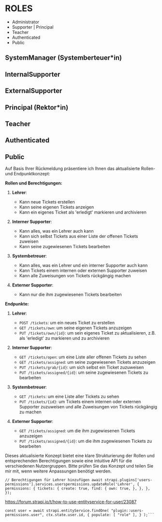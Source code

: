 # ROLES

- Administrator
- Supporter | Principal
- Teacher
- Authenticated
- Public

## SystemManager (Systemberteuer*in)

## InternalSupporter

## ExternalSupporter

## Principal (Rektor*in)

## Teacher

## Authenticated

## Public

Auf Basis Ihrer Rückmeldung präsentiere ich Ihnen das aktualisierte Rollen- und Endpunktkonzept:

**Rollen und Berechtigungen:**

1. **Lehrer**:
   - Kann neue Tickets erstellen
   - Kann seine eigenen Tickets anzeigen
   - Kann ein eigenes Ticket als 'erledigt' markieren und archivieren

2. **Interner Supporter**:
   - Kann alles, was ein Lehrer auch kann
   - Kann sich selbst Tickets aus einer Liste der offenen Tickets zuweisen
   - Kann seine zugewiesenen Tickets bearbeiten

3. **Systembetreuer**:
   - Kann alles, was ein Lehrer und ein interner Supporter auch kann
   - Kann Tickets einem internen oder externen Supporter zuweisen
   - Kann alle Zuweisungen von Tickets rückgängig machen

4. **Externer Supporter**:
   - Kann nur die ihm zugewiesenen Tickets bearbeiten

**Endpunkte:**

1. **Lehrer**:
   - `POST /tickets`: um ein neues Ticket zu erstellen
   - `GET /tickets/own`: um seine eigenen Tickets anzuzeigen
   - `PUT /tickets/own/{id}`: um sein eigenes Ticket zu aktualisieren, z.B. als 'erledigt' zu markieren und zu archivieren

2. **Interner Supporter**:
   - `GET /tickets/open`: um eine Liste aller offenen Tickets zu sehen
   - `GET /tickets/assigned`: um seine zugewiesenen Tickets anzuzeigen
   - `PUT /tickets/grab/{id}`: um sich selbst ein Ticket zuzuweisen
   - `PUT /tickets/assigned/{id}`: um seine zugewiesenen Tickets zu bearbeiten

3. **Systembetreuer**:
   - `GET /tickets`: um eine Liste aller Tickets zu sehen
   - `PUT /tickets/{id}`: um Tickets einem internen oder externen Supporter zuzuweisen und alle Zuweisungen von Tickets rückgängig zu machen

4. **Externer Supporter**:
   - `GET /tickets/assigned`: um die ihm zugewiesenen Tickets anzuzeigen
   - `PUT /tickets/assigned/{id}`: um die ihm zugewiesenen Tickets zu bearbeiten

Dieses aktualisierte Konzept bietet eine klare Strukturierung der Rollen und entsprechenden Berechtigungen sowie eine intuitive API für die verschiedenen Nutzergruppen. Bitte prüfen Sie das Konzept und teilen Sie mir mit, wenn weitere Anpassungen benötigt werden.

`
// Berechtigungen für Lehrer hinzufügen
await strapi.plugins['users-permissions'].services.userspermissions.updateRole('Lehrer', {
  permissions: {
    tickets: {
      create: true,
      find: {
        own: true,
      },
    },
  },
});
`

<https://forum.strapi.io/t/how-to-use-entityservice-for-user/23087>

`
const user = await strapi.entityService.findOne(
      "plugin::users-permissions.user",
      ctx.state.user.id,
      {
        populate: [
          "role"
        ],
      }
    );```
`
